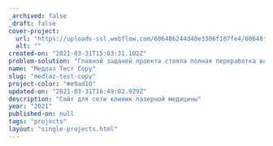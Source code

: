 ```yaml
---
_archived: false
_draft: false
cover-project:
  url: "https://uploads-ssl.webflow.com/606486244d40e3306f107fe4/60648f8d8aec06d8d464f04c_Group%20108.jpg"
  alt: ""
created-on: "2021-03-31T15:03:31.102Z"
problem-solution: "Главной задачей проекта стояла полная переработка всей логики и дизайна сайта сети салонов Лазерной медицины \"МЕДЛАЗ\". В сети салонов вы можете получить консультацию по интересующим вопросам и успешно решить волнующие вас проблемы. Сеть салонов «Медлаз» располагает обширным набором современного лазерного оборудования, что позволяет решать каждую конкретную задачу уверенно, быстро и эффективно!"
name: "Медлаз Тест Copy"
slug: "medlaz-test-copy"
project-color: "#e9ad10"
updated-on: "2021-03-31T16:49:02.929Z"
description: "Сайт для сети клиник лазерной медицины"
year: "2021"
published-on: null
tags: "projects"
layout: "single-projects.html"
---
```



